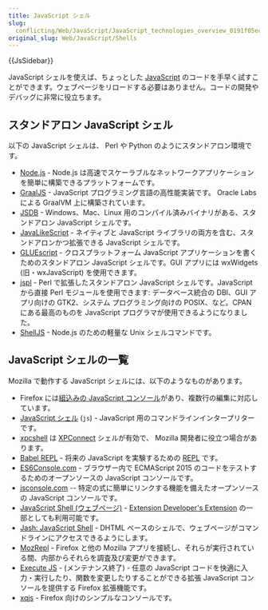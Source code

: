 ```yaml
---
title: JavaScript シェル
slug:
  conflicting/Web/JavaScript/JavaScript_technologies_overview_0191f05ec18a4ee4d771b548feb0701d
original_slug: Web/JavaScript/Shells
---
```

{{JsSidebar}}

JavaScript シェルを使えば、ちょっとした [JavaScript](/ja/docs/Web/JavaScript) のコードを手早く試すことができます。ウェブページをリロードする必要はありません。コードの開発やデバッグに非常に役立ちます。

## スタンドアロン JavaScript シェル

以下の JavaScript シェルは、 Perl や Python のようにスタンドアロン環境です。

- [Node.js](http://nodejs.org/) - Node.js は高速でスケーラブルなネットワークアプリケーションを簡単に構築できるプラットフォームです。
- [GraalJS](https://www.graalvm.org/) - JavaScript プログラミング言語の高性能実装です。 Oracle Labs による GraalVM 上に構築されています。
- [JSDB](http://www.jsdb.org/) - Windows、Mac、Linux 用のコンパイル済みバイナリがある、スタンドアロン JavaScript シェルです。
- [JavaLikeScript](http://javalikescript.free.fr/) - ネイティブと JavaScript ライブラリの両方を含む、スタンドアロンかつ拡張できる JavaScript シェルです。
- [GLUEscript](http://gluescript.sourceforge.net/) - クロスプラットフォーム JavaScript アプリケーションを書くためのスタンドアロン JavaScript シェルです。GUI アプリには wxWidgets (旧・wxJavaScript) を使用できます。
- [jspl](http://jspl.msg.mx/) - Perl で拡張したスタンドアロン JavaScript シェルです。JavaScript から直接 Perl モジュールを使用できます: データベース統合の DBI、GUI アプリ向けの GTK2、システム プログラミング向けの POSIX、など。CPAN にある最高のものを JavaScript プログラマが使用できるようになりました。
- [ShellJS](http://shelljs.org) - Node.js のための軽量な Unix シェルコマンドです。

## JavaScript シェルの一覧

Mozilla で動作する JavaScript シェルには、以下のようなものがあります。

- Firefox には[組込みの JavaScript コンソール](/ja/docs/Tools/Web_Console/The_command_line_interpreter)があり、複数行の編集に対応しています。
- [JavaScript シェル](/ja/docs/Mozilla/Projects/SpiderMonkey/Introduction_to_the_JavaScript_shell) (`js`) - JavaScript 用のコマンドラインインタープリターです。
- [xpcshell](/ja/docs/Mozilla/XPConnect/xpcshell) は [XPConnect](/ja/docs/Mozilla/Tech/XPCOM/Language_bindings/XPConnect) シェルが有効で、 Mozilla 開発者に役立つ場合があります。
- [Babel REPL](http://babeljs.io/repl) - 将来の JavaScript を実験するための [REPL](https://en.wikipedia.org/wiki/REPL) です。
- [ES6Console.com](http://es6console.com) - ブラウザー内で ECMAScript 2015 のコードをテストするためのオープンソースの JavaScript コンソールです。
- [jsconsole.com](http://jsconsole.com/) -- 特定の式に簡単にリンクする機能を備えたオープンソースの JavaScript コンソールです。
- [JavaScript Shell (ウェブページ)](http://www.squarefree.com/shell/) - [Extension Developer's Extension](https://addons.mozilla.org/en-US/firefox/addon/7434) の一部としても利用可能です。
- [Jash: JavaScript Shell](http://billyreisinger.com/jash/) - DHTML ベースのシェルで、ウェブページがコマンドラインにアクセスできるようにします。
- [MozRepl](http://hyperstruct.net/projects/mozrepl) - Firefox と他の Mozilla アプリを接続し、それらが実行されている間、内部からそれらを調査及び変更ができます。
- [Execute JS](https://addons.mozilla.org/en-US/firefox/addon/execute-js/) - (メンテナンス終了) - 任意の JavaScript コードを快適に入力・実行したり、関数を変更したりすることができる拡張 JavaScript コンソールを提供する Firefox 拡張機能です。
- [xqjs](https://addons.mozilla.org/addon/159546) - Firefox 向けのシンプルなコンソールです。
